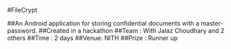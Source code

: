 #FileCrypt

##An Android application for storing confidential documents with a master-password.
##Created in a hackathon
##Team : With Jalaz Choudhary and 2 others
##Time : 2 days
##Venue: NITH
##Prize : Runner up
